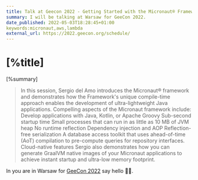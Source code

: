 ```yaml
---
title: Talk at Geecon 2022 - Getting Started with the Micronaut® Framework    
summary: I will be talking at Warsaw for GeeCon 2022.
date_published: 2022-05-03T18:28:45+01:00
keywords:micronaut,aws,lambda
external_url: https://2022.geecon.org/schedule/
---
```


# [%title]

[%summary]

> In this session, Sergio del Amo introduces the Micronaut® framework and demonstrates how the Framework's unique compile-time approach enables the development of ultra-lightweight Java applications. Compelling aspects of the Micronaut framework include: Develop applications with Java, Kotlin, or Apache Groovy Sub-second startup time Small processes that can run in as little as 10 MB of JVM heap No runtime reflection Dependency injection and AOP Reflection-free serialization A database access toolkit that uses ahead-of-time (AoT) compilation to pre-compute queries for repository interfaces. Cloud-native features Sergio also demonstrates how you can generate GraalVM native images of your Micronaut applications to achieve instant startup and ultra-low memory footprint. 

In you are in Warsaw for [GeeCon 2022](https://2022.geecon.org/schedule/) say hello 👋🏻. 
